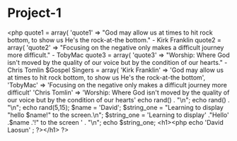 # Project-1
&lt;php quote1 = array( 'quote1' => "God may allow us at times to hit rock bottom, to show us He's the rock-at-the bottom." - Kirk Franklin quote2 = array( 'quote2' => "Focusing on the negative only makes a difficult journey more difficult." - TobyMac quote3 = array( 'quote3' => "Worship: Where God isn't moved by the quality of our voice but by the condition of our hearts." - Chris Tomlin $Gospel Singers = array( 'Kirk Franklin' => 'God may allow us at times to hit rock bottom, to show us He's the rock-at-the bottom', 'TobyMac' => 'Focusing on the negative only makes a difficult journey more difficult' 'Chris Tomlin' => 'Worship: Where God isn't moved by the quality of our voice but by the condition of our hearts' echo rand() . "\n"; echo rand() . "\n"; echo rand(5,15); $name = 'David'; $string_one = "Learning to display "hello $name!" to the screen.\n"; $string_one = 'Learning to display' ."Hello' .$name .'!" to the screen ' . "\n"; echo $string_one; &lt;h1>&lt;php echo 'David Laosun' ; ?>&lt;/h1> ?>
